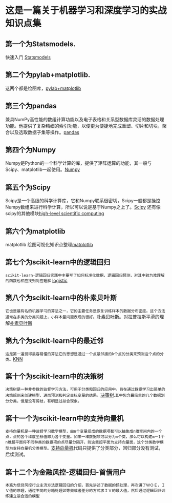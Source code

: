 这是一篇关于机器学习和深度学习的实战知识点集
===
## 第一个为Statsmodels.
快速入门 [Statsmodels](http://blog.163.com/bioinfor_cnu/blog/static/1944622372015815103523278/)
## 第二个为pylab+matplotlib.
这两个都是绘图库，[pylab+matplotlib](http://www.cnblogs.com/webary/p/5813855.html)
## 第三个为pandas
兼具NumPy高性能的数组计算功能以及电子表格和关系型数据库灵活的数据处理功能。他提供了复杂精细的索引功能，以便更为便捷地完成重塑、切片和切块，聚合以及选取数据子集等操作。[pandas](http://python.jobbole.com/84416/)
## 第四个为Numpy
Numpy是Python的一个科学计算的库，提供了矩阵运算的功能，其一般与Scipy、matplotlib一起使用。[Numpy](http://www.jb51.net/article/49397.htm)
## 第五个为Scipy
Scipy是一个高级的科学计算库，它和Numpy联系很密切，Scipy一般都是操控Numpy数组来进行科学计算，所以可以说是基于Numpy之上了。[Scipy](http://blog.csdn.net/q583501947/article/details/76735870)
还有像scipy的其他模块[high-level scientific computing](http://www.scipy-lectures.org/intro/scipy.html)
## 第六个为matplotlib
matplotlib 绘图可视化知识点整理[matplotlib](http://python.jobbole.com/85106/)
## 第七个为scikit-learn中的逻辑回归
`scikit-learn-逻辑回归实践中主要写了如何标准化数据，逻辑回归预测，对其中较为难理解的函数也相应找到对应理解` [logistic](http://blog.csdn.net/pipisorry/article/details/52251305)
## 第八个为scikit-learn中的朴素贝叶斯
`它也是最有名的机器学习的算法之一，它的主要任务是恢复训练样本的数据分布密度。这个方法通常在多类的分类问题上，小样本量问题表现的很好。`[朴素贝叶斯](http://blog.csdn.net/pipisorry/article/details/52251305)。对拉普拉斯平滑的理解[朴素贝叶斯](https://yq.aliyun.com/articles/113512)
## 第九个为scikit-learn中的最近邻
`这是第一遍觉得最容易懂的算法它的思想是通过一个点最邻接的k个点的分类来预测这个点的分类。`[KNN](http://blog.itpub.net/29829936/viewspace-2149679/)
## 第十个为scikit-learn中的决策树
`决策树是一种非参数的监督学习方法，可用于分类和回归的应用中。旨在通过数据学习出简单的决策规则来创建模型，进而预测和判定目标变量的结果。`[决策树](https://www.jianshu.com/p/62c5a5c086be).`其中包含最简单的几个数据划分分类，但是没有剪枝，有明显过拟合现象。`
## 第十一个为scikit-learn中的支持向量机
`支持向量机是一种监督学习数学模型，由n个变量组成的数据项都可以抽象成n维空间内的一个点，点的各个维度坐标值即为各个变量。如果一堆数据项可以分为m个类，那么可以构建m－1个n维超平面将不同种类的数据项的点尽量分隔开，则这些超平面为支持向量面，这个分类数学模型为支持向量机分类模型。`[支持向量机](https://www.jianshu.com/p/84015743be01)代码只提供了分类部分，回归部分没有测试，后续测试。
## 第十二个为金融风控-逻辑回归-首借用户
`本篇为信贷风控行业主流方法逻辑回归的介绍，首先讲述了数据的预处理，再次讲了ＷＯＥ，ＩＶ值的原理，通过不同的分箱处理如等频或者差分的方式求ＩＶ的最大值，然后通过逻辑回归训练建立最合适的模型`
